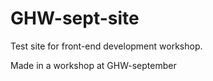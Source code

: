 # GHW-sept-site

Test site for front-end development workshop.

Made in a workshop at GHW-september

